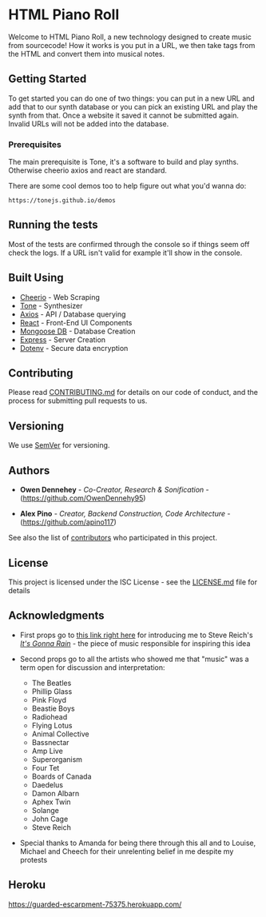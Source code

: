 # HTML Piano Roll

Welcome to HTML Piano Roll, a new technology designed to create music from sourcecode! How it works is you put in a URL, we then take tags from the HTML and convert them into musical notes.

## Getting Started

To get started you can do one of two things: you can put in a new URL and add that to our synth database or you can pick an existing URL and play the synth from that. Once a website it saved it cannot be submitted again. Invalid URLs will not be added into the database. 

### Prerequisites

The main prerequisite is Tone, it's a software to build and play synths. Otherwise cheerio axios and react are standard. 

There are some cool demos too to help figure out what you'd wanna do:

```https://tonejs.github.io/demos```

## Running the tests

Most of the tests are confirmed through the console so if things seem off check the logs. If a URL isn't valid for example it'll show in the console.

## Built Using

* [Cheerio](https://www.npmjs.com/package/cheerio) - Web Scraping
* [Tone](https://tonejs.github.io/) - Synthesizer
* [Axios](https://www.npmjs.com/package/axios) - API / Database querying
* [React](https://reactjs.org/) - Front-End UI Components
* [Mongoose DB](https://www.npmjs.com/package/mongoose) - Database Creation
* [Express](https://www.npmjs.com/package/express) - Server Creation
* [Dotenv](https://www.npmjs.com/package/dotenv) - Secure data encryption

## Contributing

Please read [CONTRIBUTING.md](https://github.com/standard/standard/blob/master/CONTRIBUTING.md) for details on our code of conduct, and the process for submitting pull requests to us.

## Versioning

We use [SemVer](http://semver.org/) for versioning. 

## Authors

* **Owen Dennehey** - *Co-Creator, Research & Sonification* - (https://github.com/OwenDennehy95)

* **Alex Pino** - *Creator, Backend Construction, Code Architecture* - (https://github.com/apino117)

See also the list of [contributors](https://github.com/apino117/piano_roll/graphs/contributors) who participated in this project.

## License

This project is licensed under the ISC License - see the [LICENSE.md](https://opensource.org/licenses/ISC) file for details

## Acknowledgments

* First props go to [this link right here](https://teropa.info/blog/2016/07/28/javascript-systems-music.html) for introducing me to Steve Reich's [_It's Gonna Rain_](https://www.youtube.com/watch?v=vWN9I-qa9GQ) - the piece of music responsible for inspiring this idea

* Second props go to all the artists who showed me that "music" was a term open for discussion and interpretation:
    * The Beatles
    * Phillip Glass
    * Pink Floyd
    * Beastie Boys
    * Radiohead
    * Flying Lotus
    * Animal Collective
    * Bassnectar
    * Amp Live
    * Superorganism
    * Four Tet
    * Boards of Canada
    * Daedelus
    * Damon Albarn 
    * Aphex Twin
    * Solange
    * John Cage
    * Steve Reich

* Special thanks to Amanda for being there through this all and to Louise, Michael and Cheech for their unrelenting belief in me despite my protests


## Heroku

https://guarded-escarpment-75375.herokuapp.com/